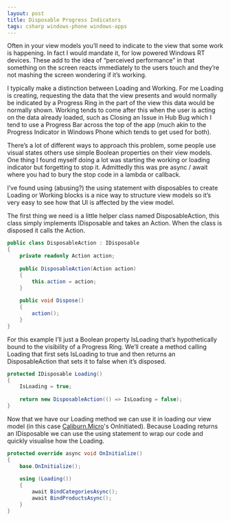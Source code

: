 ```yaml
---
layout: post
title: Disposable Progress Indicators
tags: csharp windows-phone windows-apps
---
```


Often in your view models you’ll need to indicate to the view that some work is happening. In fact I would mandate it, for low powered Windows RT devices. These add to the idea of “perceived performance” in that something on the screen reacts immediately to the users touch and they’re not mashing the screen wondering if it’s working.

I typically make a distinction between Loading and Working. For me Loading is creating, requesting the data that the view presents and would normally be indicated by a Progress Ring in the part of the view this data would be normally shown. Working tends to come after this when the user is acting on the data already loaded, such as Closing an Issue in Hub Bug which I tend to use a Progress Bar across the top of the app (much akin to the Progress Indicator in Windows Phone which tends to get used for both).

There’s a lot of different ways to approach this problem, some people use visual states others use simple Boolean properties on their view models. One thing I found myself doing a lot was starting the working or loading indicator but forgetting to stop it. Admittedly this was pre async / await where you had to bury the stop code in a lambda or callback.

I’ve found using (abusing?) the using statement with disposables to create Loading or Working blocks is a nice way to structure view models so it’s very easy to see how that UI is affected by the view model.

The first thing we need is a little helper class named DisposableAction, this class simply implements IDisposable and takes an Action. When the class is disposed it calls the Action.

```csharp
public class DisposableAction : IDisposable
{
    private readonly Action action;
 
    public DisposableAction(Action action)
    {
        this.action = action;
    }
 
    public void Dispose()
    {
        action();
    }
}
```

For this example I’ll just a Boolean property IsLoading that’s hypothetically bound to the visibility of a Progress Ring. We’ll create a method calling Loading that first sets IsLoading to true and then returns an DisposableAction that sets it to false when it’s disposed.

``` csharp
protected IDisposable Loading()
{
    IsLoading = true;
 
    return new DisposableAction(() => IsLoading = false);
}
```

Now that we have our Loading method we can use it in loading our view model (in this case [Caliburn.Micro][cm]'s OnInitiated). Because Loading returns an IDisposable we can use the using statement to wrap our code and quickly visualise how the Loading.

``` csharp
protected override async void OnInitialize()
{
    base.OnInitialize();
 
    using (Loading())
    {
        await BindCategoriesAsync();
        await BindProductsAsync();
    }
}
```

[cm]: https://github.com/BlueSpire/Caliburn.Micro
